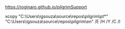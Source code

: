 https://roginaro.github.io/pilgrimSupport

xcopy "C:\Users\igsouza\source\repos\pilgrim\pt\*" "C:\Users\igsouza\source\repos\pilgrim\en\" /E /H /Y /C /I
